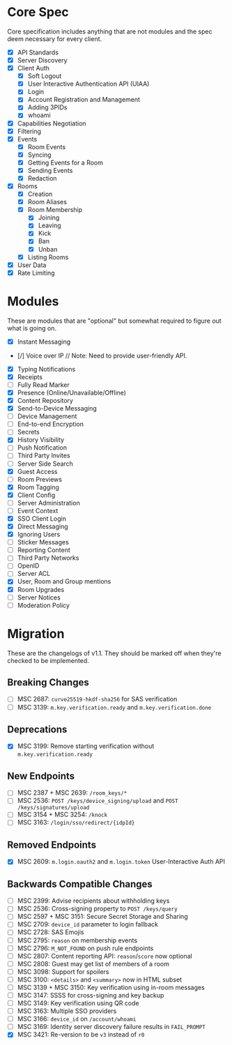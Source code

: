 # Core Spec
Core specification includes anything that are not modules and the spec deem necessary for every client.

- [X] API Standards
- [X] Server Discovery
- [X] Client Auth
	- [X] Soft Logout
	- [X] User Interactive Authentication API (UIAA)
	- [X] Login
	- [X] Account Registration and Management
	- [X] Adding 3PIDs
	- [X] whoami
- [X] Capabilities Negotiation
- [X] Filtering
- [X] Events
	- [X] Room Events
	- [X] Syncing
	- [X] Getting Events for a Room
	- [X] Sending Events
	- [X] Redaction
- [X] Rooms
	- [X] Creation
	- [X] Room Aliases
	- [X] Room Membership
		- [X] Joining
		- [X] Leaving
		- [X] Kick
		- [X] Ban
		- [X] Unban
	- [X] Listing Rooms
- [X] User Data
- [X] Rate Limiting

# Modules
These are modules that are "optional" but somewhat required to figure out what is going on.

- [X] Instant Messaging
- [/] Voice over IP
	// Note: Need to provide user-friendly API.
- [X] Typing Notifications
- [X] Receipts
- [ ] Fully Read Marker
- [X] Presence (Online/Unavailable/Offline)
- [X] Content Repository
- [X] Send-to-Device Messaging
- [ ] Device Management
- [ ] End-to-end Encryption
- [ ] Secrets
- [X] History Visibility
- [ ] Push Notification
- [ ] Third Party Invites
- [ ] Server Side Search
- [X] Guest Access
- [ ] Room Previews
- [X] Room Tagging
- [X] Client Config
- [ ] Server Administration
- [ ] Event Context
- [X] SSO Client Login
- [X] Direct Messaging
- [X] Ignoring Users
- [ ] Sticker Messages
- [ ] Reporting Content
- [ ] Third Party Networks
- [ ] OpenID
- [ ] Server ACL
- [X] User, Room and Group mentions
- [X] Room Upgrades
- [ ] Server Notices
- [ ] Moderation Policy

# Migration
These are the changelogs of v1.1. They should be marked off when they're checked to be implemented.

## Breaking Changes
- [ ] MSC 2687: `curve25519-hkdf-sha256` for SAS verification
- [ ] MSC 3139: `m.key.verification.ready` and `m.key.verification.done`

## Deprecations
- [X] MSC 3199: Remove starting verification without `m.key.verification.ready`

## New Endpoints
- [ ] MSC 2387 + MSC 2639: `/room_keys/*`
- [ ] MSC 2536: `POST /keys/device_signing/upload` and `POST /keys/signatures/upload`
- [ ] MSC 3154 + MSC 3254: `/knock`
- [ ] MSC 3163: `/login/sso/redirect/{idpId}`

## Removed Endpoints
- [X] MSC 2609: `m.login.oauth2` and `m.login.token` User-Interactive Auth API

## Backwards Compatible Changes
- [ ] MSC 2399: Advise recipients about withholding keys
- [ ] MSC 2536: Cross-signing property to `POST /keys/query`
- [ ] MSC 2597 + MSC 3151: Secure Secret Storage and Sharing
- [ ] MSC 2709: `device_id` parameter to login fallback
- [ ] MSC 2728: SAS Emojis
- [ ] MSC 2795: `reason` on membership events
- [ ] MSC 2796: `M_NOT_FOUND` on push rule endpoints
- [ ] MSC 2807: Content reporting API: `reason`/`score` now optional
- [ ] MSC 2808: Guest may get list of members of a room
- [ ] MSC 3098: Support for spoilers
- [ ] MSC 3100: `<details>` and `<summary>` now in HTML subset
- [ ] MSC 3139 + MSC 3150: Key verification using in-room messages
- [ ] MSC 3147: SSSS for cross-signing and key backup
- [ ] MSC 3149: Key verification using QR code
- [ ] MSC 3163: Multiple SSO providers
- [ ] MSC 3166: `device_id` on `/account/whoami`
- [ ] MSC 3169: Identity server discovery failure results in `FAIL_PROMPT`
- [X] MSC 3421: Re-version to be `v3` instead of `r0`
